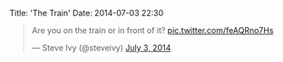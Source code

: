 Title: 'The Train'
Date: 2014-07-03 22:30

<blockquote class="twitter-tweet" lang="en"><p>Are you on the train or in front of it? <a href="http://t.co/feAQRno7Hs">pic.twitter.com/feAQRno7Hs</a></p>&mdash; Steve Ivy (@steveivy) <a href="https://twitter.com/steveivy/statuses/484826058353819648">July 3, 2014</a></blockquote>
<script async src="//platform.twitter.com/widgets.js" charset="utf-8"></script>